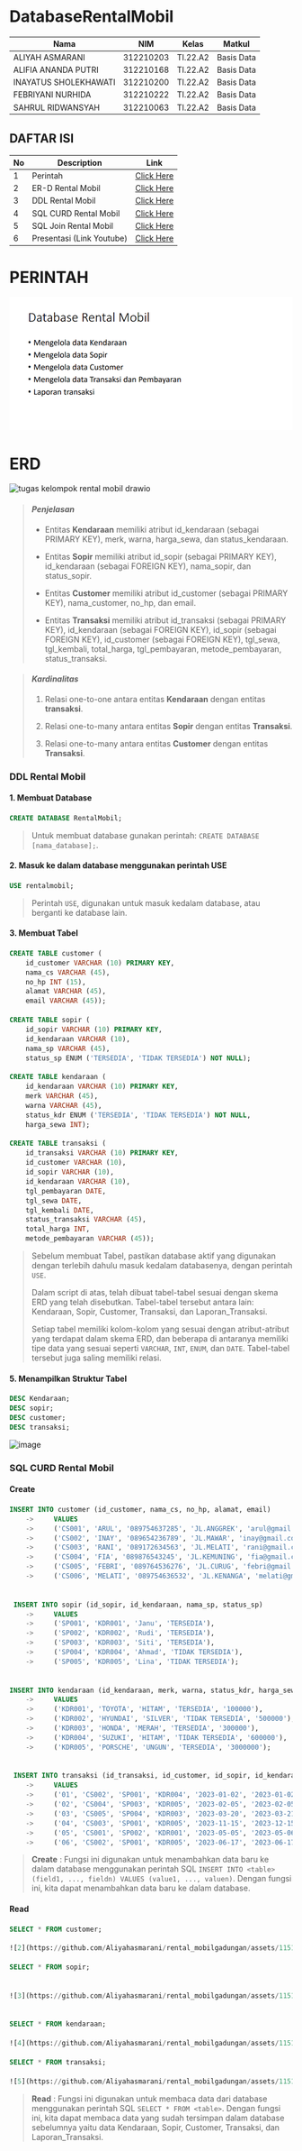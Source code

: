 # DatabaseRentalMobil

|**Nama**|**NIM**|**Kelas**|**Matkul**|
|----|---|-----|------|
|ALIYAH ASMARANI|312210203|TI.22.A2|Basis Data|
|ALIFIA ANANDA PUTRI|312210168|TI.22.A2|Basis Data|
|INAYATUS SHOLEKHAWATI|312210200|TI.22.A2|Basis Data|
|FEBRIYANI NURHIDA|312210222|TI.22.A2|Basis Data|
|SAHRUL RIDWANSYAH|312210063|TI.22.A2|Basis Data|


## DAFTAR ISI <br>
| No | Description | Link |
|-----|------|-----|
|1|Perintah|[Click Here](#perintah)|
|2|ER-D Rental Mobil|[Click Here](#er-d-rental-mobil)|
|3|DDL Rental Mobil|[Click Here](#ddl-rental-mobil)|
|4|SQL CURD Rental Mobil|[Click Here](#sql-curd-rental-mobil)|
|5|SQL Join Rental Mobil|[Click Here](#sql-join-rental-mobil)|
|6|Presentasi (Link Youtube)|[Click Here](https://youtu.be/zhFQsQt_oRs)|

# PERINTAH
![image](https://github.com/AnggitaRisqiNC/Rental-Mobil/blob/main/screenshot/Perintah%20Soal.png)

# ERD 
![tugas kelompok rental mobil drawio](https://github.com/Aliyahasmarani/rental_mobilgadungan/assets/115197672/8451e3cd-5ded-4cdf-baaa-f0396a9f88ca)

> #### *Penjelasan*
> * Entitas **Kendaraan** memiliki atribut id_kendaraan (sebagai PRIMARY KEY), merk, warna, harga_sewa, dan status_kendaraan.
>
> * Entitas **Sopir** memiliki atribut id_sopir (sebagai PRIMARY KEY), id_kendaraan (sebagai FOREIGN KEY), nama_sopir, dan status_sopir.
>
> * Entitas **Customer** memiliki atribut id_customer (sebagai PRIMARY KEY), nama_customer, no_hp, dan email.
>
> * Entitas **Transaksi** memiliki atribut id_transaksi (sebagai PRIMARY KEY), id_kendaraan (sebagai FOREIGN KEY), id_sopir (sebagai FOREIGN KEY), id_customer (sebagai FOREIGN KEY), tgl_sewa, tgl_kembali, total_harga, tgl_pembayaran, metode_pembayaran, status_transaksi.

> #### *Kardinalitas*
> 1. Relasi one-to-one antara entitas **Kendaraan** dengan entitas **transaksi**.
>
> 2. Relasi one-to-many antara entitas **Sopir** dengan entitas **Transaksi**.
>
> 3. Relasi one-to-many antara entitas **Customer** dengan entitas **Transaksi**.


### DDL Rental Mobil
#### 1. Membuat Database
```sql
CREATE DATABASE RentalMobil;
```
> Untuk membuat database gunakan perintah: `CREATE DATABASE [nama_database];`.

#### 2. Masuk ke dalam database menggunakan perintah USE
```sql
USE rentalmobil;
```
> Perintah `USE`, digunakan untuk masuk kedalam database, atau
berganti ke database lain.

#### 3. Membuat Tabel
```sql
CREATE TABLE customer (
    id_customer VARCHAR (10) PRIMARY KEY,
    nama_cs VARCHAR (45),
    no_hp INT (15),
    alamat VARCHAR (45),
    email VARCHAR (45));

CREATE TABLE sopir (
    id_sopir VARCHAR (10) PRIMARY KEY,
    id_kendaraan VARCHAR (10),
    nama_sp VARCHAR (45),
    status_sp ENUM ('TERSEDIA', 'TIDAK TERSEDIA') NOT NULL);

CREATE TABLE kendaraan (
    id_kendaraan VARCHAR (10) PRIMARY KEY,
    merk VARCHAR (45),
    warna VARCHAR (45),
    status_kdr ENUM ('TERSEDIA', 'TIDAK TERSEDIA') NOT NULL,
    harga_sewa INT);

CREATE TABLE transaksi (
    id_transaksi VARCHAR (10) PRIMARY KEY,
    id_customer VARCHAR (10),
    id_sopir VARCHAR (10),
    id_kendaraan VARCHAR (10),
    tgl_pembayaran DATE,
    tgl_sewa DATE,
    tgl_kembali DATE,
    status_transaksi VARCHAR (45),
    total_harga INT,
    metode_pembayaran VARCHAR (45));
```

> Sebelum membuat Tabel, pastikan database aktif yang digunakan dengan terlebih dahulu masuk kedalam databasenya, dengan perintah `USE`.
>
> Dalam script di atas, telah dibuat tabel-tabel sesuai dengan skema ERD yang telah disebutkan. Tabel-tabel tersebut antara lain: Kendaraan, Sopir, Customer, Transaksi, dan Laporan_Transaksi.
>
> Setiap tabel memiliki kolom-kolom yang sesuai dengan atribut-atribut yang terdapat dalam skema ERD, dan beberapa di antaranya memiliki tipe data yang sesuai seperti `VARCHAR`, `INT`, `ENUM`, dan `DATE`. Tabel-tabel tersebut juga saling memiliki relasi.


#### 5. Menampilkan Struktur Tabel
```sql
DESC Kendaraan;
DESC sopir;
DESC customer;
DESC transaksi;
```
![image](https://github.com/Aliyahasmarani/rental_mobilgadungan/assets/115197672/3c384364-bd03-472e-9109-814744b5854f)

### SQL CURD Rental Mobil
#### Create
```sql
INSERT INTO customer (id_customer, nama_cs, no_hp, alamat, email)
    ->     VALUES
    ->     ('CS001', 'ARUL', '089754637285', 'JL.ANGGREK', 'arul@gmail.com'),
    ->     ('CS002', 'INAY', '089654236789', 'JL.MAWAR', 'inay@gmail.com'),
    ->     ('CS003', 'RANI', '089172634563', 'JL.MELATI', 'rani@gmail.com'),
    ->     ('CS004', 'FIA', '089876543245', 'JL.KEMUNING', 'fia@gmail.com'),
    ->     ('CS005', 'FEBRI', '089764536276', 'JL.CURUG', 'febri@gmail.com'),
    ->     ('CS006', 'MELATI', '089754636532', 'JL.KENANGA', 'melati@gmail.com');


 INSERT INTO sopir (id_sopir, id_kendaraan, nama_sp, status_sp)
    ->     VALUES
    ->     ('SP001', 'KDR001', 'Janu', 'TERSEDIA'),
    ->     ('SP002', 'KDR002', 'Rudi', 'TERSEDIA'),
    ->     ('SP003', 'KDR003', 'Siti', 'TERSEDIA'),
    ->     ('SP004', 'KDR004', 'Ahmad', 'TIDAK TERSEDIA'),
    ->     ('SP005', 'KDR005', 'Lina', 'TIDAK TERSEDIA');


INSERT INTO kendaraan (id_kendaraan, merk, warna, status_kdr, harga_sewa)
    ->     VALUES
    ->     ('KDR001', 'TOYOTA', 'HITAM', 'TERSEDIA', '100000'),
    ->     ('KDR002', 'HYUNDAI', 'SILVER', 'TIDAK TERSEDIA', '500000'),
    ->     ('KDR003', 'HONDA', 'MERAH', 'TERSEDIA', '300000'),
    ->     ('KDR004', 'SUZUKI', 'HITAM', 'TIDAK TERSEDIA', '600000'),
    ->     ('KDR005', 'PORSCHE', 'UNGUN', 'TERSEDIA', '3000000');


 INSERT INTO transaksi (id_transaksi, id_customer, id_sopir, id_kendaraan, tgl_pembayaran, tgl_sewa, tgl_kembali, status_transaksi, total_harga, metode_pembayaran)
    ->     VALUES
    ->     ('01', 'CS002', 'SP001', 'KDR004', '2023-01-02', '2023-01-02', '2023-01-03', 'SELESAI', '600000', 'CASH'),
    ->     ('02', 'CS004', 'SP003', 'KDR005', '2023-02-05', '2023-02-05', '2023-02-06', 'SELESAI', '3000000', 'KREDIT'),
    ->     ('03', 'CS005', 'SP004', 'KDR003', '2023-03-20', '2023-03-21', '2023-03-22', 'SELESAI', '600000', 'CASH'),
    ->     ('04', 'CS003', 'SP001', 'KDR005', '2023-11-15', '2023-12-15', '2023-12-16', 'SELESAI', '6000000', 'CASH'),
    ->     ('05', 'CS001', 'SP002', 'KDR001', '2023-05-05', '2023-05-06', '2023-05-07', 'SELESAI', '200000', 'DEBIT'),
    ->     ('06', 'CS002', 'SP001', 'KDR005', '2023-06-17', '2023-06-17', '2023-06-18', 'SELESAI', '6000000', 'CASH');

```

> **Create** : Fungsi ini digunakan untuk menambahkan data baru ke dalam database menggunakan perintah SQL `INSERT INTO <table> (field1, ..., fieldn) VALUES (value1, ..., valuen)`. Dengan fungsi ini, kita dapat menambahkan data baru ke dalam database.


#### Read
```sql
SELECT * FROM customer;

![2](https://github.com/Aliyahasmarani/rental_mobilgadungan/assets/115197672/27632572-f360-4177-af21-6ead89953dee)

SELECT * FROM sopir;


![3](https://github.com/Aliyahasmarani/rental_mobilgadungan/assets/115197672/e517d0bf-6f01-4063-aac4-ca2f4d4012d5)


SELECT * FROM kendaraan;

![4](https://github.com/Aliyahasmarani/rental_mobilgadungan/assets/115197672/7004e647-48f0-4dff-a3b2-66cdcd1e71ca)

SELECT * FROM transaksi;

![5](https://github.com/Aliyahasmarani/rental_mobilgadungan/assets/115197672/b9a3c03d-652c-4932-9b0f-19dc9a647704)
```

> **Read** : Fungsi ini digunakan untuk membaca data dari database menggunakan perintah SQL `SELECT * FROM <table>`. Dengan fungsi ini, kita dapat membaca data yang sudah tersimpan dalam database sebelumnya yaitu data Kendaraan, Sopir, Customer, Transaksi, dan Laporan_Transaksi.

